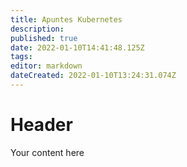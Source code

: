 ```yaml
---
title: Apuntes Kubernetes
description: 
published: true
date: 2022-01-10T14:41:48.125Z
tags: 
editor: markdown
dateCreated: 2022-01-10T13:24:31.074Z
---
```


# Header
Your content here